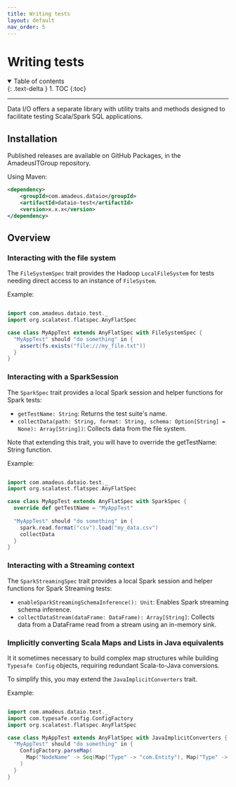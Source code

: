 ```yaml
---
title: Writing tests
layout: default
nav_order: 5
---
```

# Writing tests
<details open markdown="block">
  <summary>
    Table of contents
  </summary>
  {: .text-delta }
1. TOC
{:toc}
</details>

--- 

Data I/O offers a separate library with utility traits and methods designed to facilitate testing Scala/Spark SQL applications. 

## Installation

Published releases are available on GitHub Packages, in the AmadeusITGroup repository.

Using Maven:

```xml
<dependency>
    <groupId>com.amadeus.dataio</groupId>
    <artifactId>dataio-test</artifactId>
    <version>x.x.x</version>
</dependency>
```

## Overview


### Interacting with the file system
The `FileSystemSpec` trait provides the Hadoop `LocalFileSystem` for tests needing direct access to an instance of `FileSystem`.

Example:

```scala

import com.amadeus.dataio.test._
import org.scalatest.flatspec.AnyFlatSpec

case class MyAppTest extends AnyFlatSpec with FileSystemSpec {
  "MyAppTest" should "do something" in {
    assert(fs.exists("file:///my_file.txt"))
  }
}
```


### Interacting with a SparkSession
The `SparkSpec` trait provides a local Spark session and helper functions for Spark tests:
- `getTestName: String`: Returns the test suite's name.
- `collectData(path: String, format: String, schema: Option[String] = None): Array[String])`: Collects data from the file system.

Note that extending this trait, you will have to override the getTestName: String function.

Example:

```scala

import com.amadeus.dataio.test._
import org.scalatest.flatspec.AnyFlatSpec

case class MyAppTest extends AnyFlatSpec with SparkSpec {
  override def getTestName = "MyAppTest"
  
  "MyAppTest" should "do something" in {
    spark.read.format("csv").load("my_data.csv")
    collectData
  }
}
```


### Interacting with a Streaming context
The `SparkStreamingSpec` trait provides a local Spark session and helper functions for Spark Streaming tests:
- `enableSparkStreamingSchemaInference(): Unit`: Enables Spark streaming schema inference.
- `collectDataStream(dataFrame: DataFrame): Array[String]`: Collects data from a DataFrame read from a stream using an in-memory sink.


### Implicitly converting Scala Maps and Lists in Java equivalents
It it sometimes necessary to build complex map structures while building `Typesafe Config` objects, requiring redundant Scala-to-Java conversions.

To simplify this, you may extend the `JavaImplicitConverters` trait.

Example:

```scala

import com.amadeus.dataio.test._
import com.typesafe.config.ConfigFactory
import org.scalatest.flatspec.AnyFlatSpec

case class MyAppTest extends AnyFlatSpec with JavaImplicitConverters {
  "MyAppTest" should "do something" in {
    ConfigFactory.parseMap(
      Map("NodeName" -> Seq(Map("Type" -> "com.Entity"), Map("Type" -> "com.Entity")))
    )
  }
}
```

